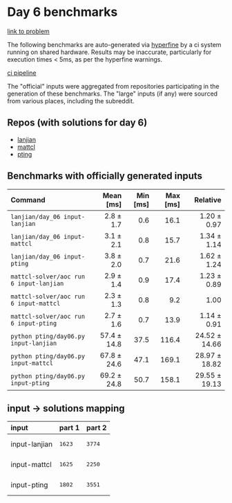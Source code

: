 # Day 6 benchmarks

[link to problem](http://adventofcode.com/2022/day/6)

The following benchmarks are auto-generated via [hyperfine](https://github.com/sharkdp/hyperfine) by a ci system running on shared hardware. Results may be inaccurate, particularly for execution times < 5ms, as per the hyperfine warnings.

[ci pipeline](http://ci.papercode.net:8080/teams/aoc2022/pipelines/aoc-compare-2022)

The "official" inputs were aggregated from repositories participating in the generation of these benchmarks. The "large" inputs (if any) were sourced from various places, including the subreddit.

## Repos (with solutions for day 6)


- [lanjian](https://github.com/LanJian/aoc-2022)
- [mattcl](https://github.com/mattcl/aoc2022)
- [pting](https://github.com/pting/aoc2022)

## Benchmarks with officially generated inputs
| Command | Mean [ms] | Min [ms] | Max [ms] | Relative |
|:---|---:|---:|---:|---:|
| `lanjian/day_06 input-lanjian` | 2.8 ± 1.7 | 0.6 | 16.1 | 1.20 ± 0.97 |
| `lanjian/day_06 input-mattcl` | 3.1 ± 2.1 | 0.8 | 15.7 | 1.34 ± 1.14 |
| `lanjian/day_06 input-pting` | 3.8 ± 2.0 | 0.7 | 21.6 | 1.62 ± 1.24 |
| `mattcl-solver/aoc run 6 input-lanjian` | 2.9 ± 1.4 | 0.9 | 17.4 | 1.23 ± 0.89 |
| `mattcl-solver/aoc run 6 input-mattcl` | 2.3 ± 1.3 | 0.8 | 9.2 | 1.00 |
| `mattcl-solver/aoc run 6 input-pting` | 2.7 ± 1.6 | 0.7 | 13.9 | 1.14 ± 0.91 |
| `python pting/day06.py input-lanjian` | 57.4 ± 14.8 | 37.5 | 116.4 | 24.52 ± 14.66 |
| `python pting/day06.py input-mattcl` | 67.8 ± 24.6 | 47.1 | 169.1 | 28.97 ± 18.82 |
| `python pting/day06.py input-pting` | 69.2 ± 24.8 | 50.7 | 158.1 | 29.55 ± 19.13 |

## input -> solutions mapping
|input|part 1|part 2|
|:---|:---|:---|
|input-lanjian|<pre>1623</pre>|<pre>3774</pre>|
|input-mattcl|<pre>1625</pre>|<pre>2250</pre>|
|input-pting|<pre>1802</pre>|<pre>3551</pre>|
